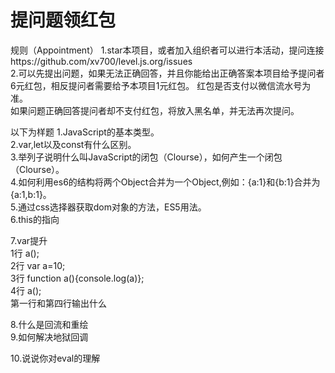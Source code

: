 # 提问题领红包

规则（Appointment）
1.star本项目，或者加入组织者可以进行本活动，提问连接https://github.com/xv700/level.js.org/issues  
2.可以先提出问题，如果无法正确回答，并且你能给出正确答案本项目给予提问者6元红包，相反提问者需要给予本项目1元红包。
红包是否支付以微信流水号为准。  
如果问题正确回答提问者却不支付红包，将放入黑名单，并无法再次提问。  

以下为样题
1.JavaScript的基本类型。  
2.var,let以及const有什么区别。  
3.举列子说明什么叫JavaScript的闭包（Clourse），如何产生一个闭包（Clourse）。   
4.如何利用es6的结构将两个Object合并为一个Object,例如：{a:1}和{b:1}合并为{a:1,b:1}。   
5.通过css选择器获取dom对象的方法，ES5用法。  
6.this的指向  

7.var提升  
1行 a();  
2行 var a=10;  
3行 function a(){console.log(a)};  
4行 a();  
第一行和第四行输出什么    

8.什么是回流和重绘  
9.如何解决地狱回调  

10.说说你对eval的理解 
